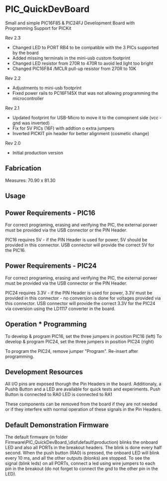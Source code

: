 # PIC_QuickDevBoard
Small and simple PIC16F85 &amp; PIC24FJ Development Board with Programming Support for PICKit

Rev 2.3
- Changed LED to PORT RB4 to be compatible with the 3 PICs supported by the board
- Added missing terminals in the mini-usb custom footprint
- Changed LED resistor from 270R to 470R to avoid led light too bright
- Changed PIC16F84 /MCLR pull-up resistor from 270R to 10K

Rev 2.2
- Adjustments to mini-usb footprint
- Fixed power rails to PC16F145X that was not allowing programming the microcontroller

Rev 2.1
- Updated footprint for USB-Micro to move it to the comopnent side (vcc - gnd was inverted)
- Fix for 5V PICs (16F) with addtion o extra jumpers
- Inverted PICKIT pin header for better alignment (cosmetic change)

Rev 2.0
- Initial production version

Fabrication
-----------
Measures: 70.90 x 81.30

Usage
-----

Power Requirements - PIC16
--------------------------

For correct programing, erasing and verifying the PIC, the external porwer must be provided via the USB connector or the PIN Header.

PIC16 requires 5V - if the PIN Header is used for power, 5V should be provided in this connector.
USB connector will provide the correct 5V for the PIC16.

Power Requirements - PIC24
--------------------------

For correct programing, erasing and verifying the PIC, the external porwer must be provided via the USB connector or the PIN Header.

PIC24 requires 3.3V - if the PIN Header is used for power, 3.3V must be provided in this connector - no conversion is done for voltages provided via this connector.
USB connector will provide the correct 3.3V for the PIC24 via coversion using the LD1117 converter in the board.


Operation * Programming
-----------------------

To develop & program PIC16, set the three jumpers in position PIC16 (left)
To develop & program PIC24, set the three jumpers in position PIC24 (right)

To program the PIC24, remove jumper "Program". Re-insert after programming.

Development Resources
---------------------
All  I/O pins are exposed thorugh the Pin Headers in the board.
Additionaly, a Pushb Button and a LED are available for quick tests and experiments.
Push Button is connected to RA0
LED is connected to RA1

These components can be removed from the board if they are not needed or if they interfere with normal operation of these signals in the Pin Headers.

Default Demonstration Firmware
------------------------------
The default firmware (in folder Firmware\PIC_QuickDevBoard_<PIC Model>\dist\default\production\) blinks the onboard LED and also all PORTs in the breakout headers. The blink is done every half second.
When the push button (RA0) is pressed, the onboard LED will blink every 10 ms, and all the other outputs (blonks) are stopped.
To see the signal (blink leds) on all PORTs, connect a led using wire jumpers to each pin in the breakout (do not forget to connect the gnd to the other pin in the LED).
